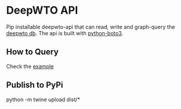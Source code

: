 # DeepWTO API
Pip installable deepwto-api that can read, write and graph-query the [deepwto db](https://github.com/DeepWTO/deepwto-stream). The api is built with [python-boto3](https://boto3.amazonaws.com/v1/documentation/api/latest/index.html).

## How to Query
Check the [example](https://github.com/DeepWTO/deepwto-api/blob/master/deepwto/graphql.py)

## Publish to PyPi
python -m twine upload dist/*
